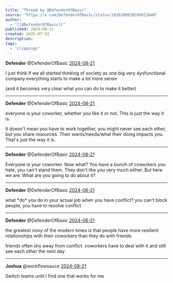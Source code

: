 ```yaml
---
title: "Thread by @DefenderOfBasic"
source: "https://x.com/DefenderOfBasic/status/1826208938590613640"
author:
  - "[[@DefenderOfBasic]]"
published: 2024-08-21
created: 2025-07-03
description:
tags:
  - "clippings"
---
```

**Defender** @DefenderOfBasic [2024-08-21](https://x.com/DefenderOfBasic/status/1826208935558152430)

I just think if we all started thinking of society as one big very dysfunctional company everything starts to make a lot more sense

(and it becomes very clear what you can do to make it better)

---

**Defender** @DefenderOfBasic [2024-08-21](https://x.com/DefenderOfBasic/status/1826208936753525030)

everyone is your coworker, whether you like it or not. This is just the way it is.

It doesn't mean you have to work together, you might never see each other, but you share resources. Their wants/needs/what their doing impacts you. That's just the way it is.

---

**Defender** @DefenderOfBasic [2024-08-21](https://x.com/DefenderOfBasic/status/1826208938590613640)

Everyone is your coworker. Now what? You have a bunch of coworkers you hate, you can't stand them. They don't like you very much either. But here we are. What are you going to do about it?

---

**Defender** @DefenderOfBasic [2024-08-21](https://x.com/DefenderOfBasic/status/1826208940620706030)

what \*do\* you do in your actual job when you have conflict? you can't block people, you have to resolve conflict

---

**Defender** @DefenderOfBasic [2024-08-21](https://x.com/DefenderOfBasic/status/1826208942965580283)

the greatest irony of the modern times is that people have more resilient relationships with their coworkers than they do with friends.

friends often shy away from conflict. coworkers have to deal with it and still see each other the next day

---

**Joshua** @workflowsauce [2024-08-21](https://x.com/workflowsauce/status/1826210443909824763)

Switch teams until I find one that works for me